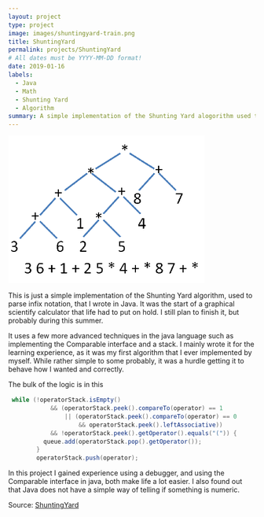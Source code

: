 ```yaml
---
layout: project
type: project
image: images/shuntingyard-train.png
title: ShuntingYard
permalink: projects/ShuntingYard
# All dates must be YYYY-MM-DD format!
date: 2019-01-16
labels:
  - Java
  - Math
  - Shunting Yard
  - Algorithm
summary: A simple implementation of the Shunting Yard alogorithm used to parse infix notation to postfix.
---
```


<img class="ui medium right floated rounded image" src="../images/shunting-yard.png">

This is just a simple implementation of the Shunting Yard algorithm, used to parse infix notation, that I wrote in Java. It was the start of a graphical scientify calculator that life had to put on hold. I still plan to finish it, but probably during this summer.

It uses a few more advanced techniques in the java language such as implementing the Comparable interface and a stack. I mainly wrote it for the learning experience, as it was my first algorithm that I ever implemented by myself. While rather simple to some probably, it was a hurdle getting it to behave how I wanted and correctly.

The bulk of the logic is in this 
```java
 while (!operatorStack.isEmpty()
            && (operatorStack.peek().compareTo(operator) == 1
                || (operatorStack.peek().compareTo(operator) == 0
                    && operatorStack.peek().leftAssociative))
            && !operatorStack.peek().getOperator().equals("(")) {
          queue.add(operatorStack.pop().getOperator());
        }
        operatorStack.push(operator);
```


In this project I gained experience using a debugger, and using the Comparable interface in java, both make life a lot easier. I also found out that Java does not have a simple way of telling if something is numeric.
 
Source: <a href="https://github.com/acathers/ShuntingYard"><i class="large github icon"></i>ShuntingYard</a>